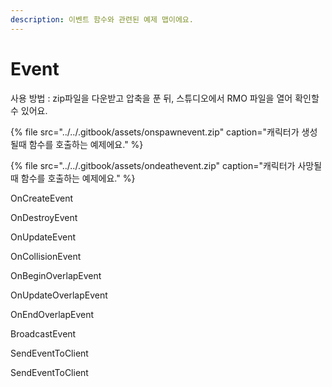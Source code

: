 ```yaml
---
description: 이벤트 함수와 관련된 예제 맵이에요.
---
```


# Event

사용 방법 : zip파일을 다운받고 압축을 푼 뒤, 스튜디오에서 RMO 파일을 열어 확인할 수 있어요.



{% file src="../../.gitbook/assets/onspawnevent.zip" caption="캐릭터가 생성될때 함수를 호출하는 예제에요." %}

{% file src="../../.gitbook/assets/ondeathevent.zip" caption="캐릭터가 사망될때 함수를 호출하는 예제에요." %}

OnCreateEvent

OnDestroyEvent

OnUpdateEvent

OnCollisionEvent

OnBeginOverlapEvent

OnUpdateOverlapEvent

OnEndOverlapEvent

BroadcastEvent

SendEventToClient

SendEventToClient

